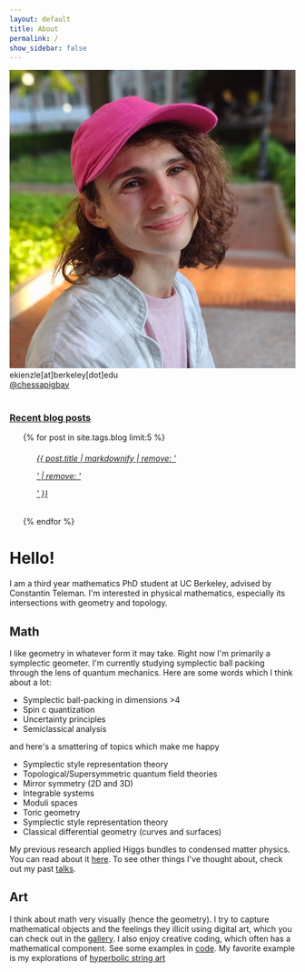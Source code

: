 ```yaml
---
layout: default
title: About
permalink: /
show_sidebar: false
---
```



  <style>
    .multicolumn-list {
      column-count: 3; /* Adjust the number of columns as needed */
      column-gap: 1em; /* Adjust the gap between columns as needed */
    }

    .multicolumn-list li:before {
      margin-right: 0.5em; /* Adjust the spacing between the bullet and list item as needed */
    }

  </style>

<div class="row">
  <div class="col-md-4 mb-1">
    <div class="card">
      <img class="card-img-top img-fluid"  src="/static/images/headshot.jpg" style="max-width: 100%; height: auto;"/>
      <div class="card-body">
        <div class="card-text">
          <i class="fas fa-user"></i> ekienzle[at]berkeley[dot]edu <br/>
          <i class="fab fa-twitter"></i><a href="https://twitter.com/chessapigbay" target="_blank">@chessapigbay</a> <br/>
        </div>
      </div>
    </div>
    <br/>
    <div class="card">
      <div class="card-header">
        <h3> <a href="/blog" title="Link">Recent blog posts</a></h3>
      </div>
      <ul class="list-group list-group-flush">
        {% for post in site.tags.blog limit:5 %} 
          <ul class="list-group-item ">
            <a class="text-dark" href="{{ post.url }}"><h6>{{ post.title | markdownify | remove: '<p>' | remove: '</p>' }}</h6></a>
          </ul>
        {% endfor %}
      </ul>
    </div>
  </div>

  <div class="col-md-8 mb-4">
    <h1>Hello!</h1>
    <p>  I am a third year mathematics PhD student at UC Berkeley, advised by Constantin Teleman. I'm interested in physical mathematics, especially its intersections with geometry and topology. <br/>
	<h2>Math </h2>
	<p> I like geometry in whatever form it may take. Right now I'm primarily a symplectic geometer. I'm currently studying symplectic ball packing through the lens of quantum mechanics. Here are some words which I think about a lot:
  
<ul class="list text-sm">
    <li>Symplectic ball-packing in dimensions >4</li>
    <li>Spin c quantization</li>
    <li>Uncertainty principles</li>
    <li>Semiclassical analysis</li>
  </ul>
  and here's a smattering of topics which make me happy</p>

  <ul class="list text-sm">
    <li>Symplectic style representation theory</li>
    <li>Topological/Supersymmetric quantum field theories</li>
    <li>Mirror symmetry (2D and 3D)</li>
    <li>Integrable systems</li>
    <li>Moduli spaces</li>
    <li>Toric geometry</li>
    <li>Symplectic style representation theory</li>
    <li>Classical differential geometry (curves and surfaces)</li>
  </ul>
  <!--<ul class="list card-columns" style="column-count: 2;"></ul> -->
	<p>My previous research applied Higgs bundles to condensed matter physics. You can read about it  <a href="/paper/hyperbolic-band-theory">here</a>. To see other things I've thought about, check out my past <a href="/talks">talks</a>. 
     <!-- To see what I'm thinking about at this exact moment, you can peek inside my <a href="/writing/diary.html">math diary</a>.</p> -->
    <h2>Art </h2>
    <p> I think about math very visually (hence the geometry). I try to capture mathematical objects and the feelings they illicit using digital art, which you can check out in the <a href="/gallery">gallery</a>. I also enjoy creative coding, which often has a mathematical component. See some examples in <a href="/code">code</a>. My favorite example is my explorations of <a href="/code/hyperbolic-string-art">hyperbolic string art</a>

  <!-- </div>
</div> -->
